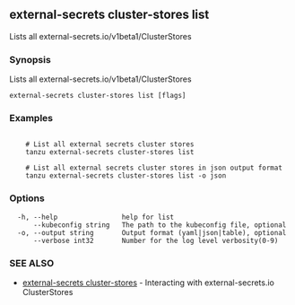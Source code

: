## external-secrets cluster-stores list

Lists all external-secrets.io/v1beta1/ClusterStores

### Synopsis

Lists all external-secrets.io/v1beta1/ClusterStores

```
external-secrets cluster-stores list [flags]
```

### Examples

```

    # List all external secrets cluster stores
    tanzu external-secrets cluster-stores list
	
    # List all external secrets cluster stores in json output format	
    tanzu external-secrets cluster-stores list -o json
```

### Options

```
  -h, --help                help for list
      --kubeconfig string   The path to the kubeconfig file, optional
  -o, --output string       Output format (yaml|json|table), optional
      --verbose int32       Number for the log level verbosity(0-9)
```

### SEE ALSO

* [external-secrets cluster-stores](external-secrets_cluster-stores.md)	 - Interacting with external-secrets.io ClusterStores


